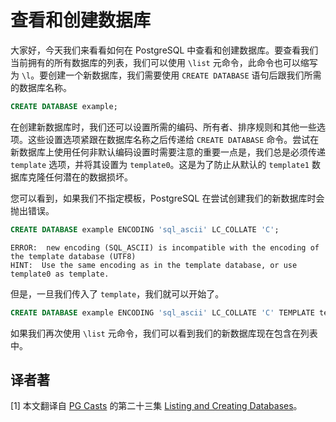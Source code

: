# 查看和创建数据库

大家好，今天我们来看看如何在 PostgreSQL 中查看和创建数据库。要查看我们当前拥有的所有数据库的列表，我们可以使用 `\list` 元命令，此命令也可以缩写为 `\l`。要创建一个新数据库，我们需要使用 `CREATE DATABASE` 语句后跟我们所需的数据库名称。

```sql
CREATE DATABASE example;
```

在创建新数据库时，我们还可以设置所需的编码、所有者、排序规则和其他一些选项。这些设置选项紧跟在数据库名称之后传递给 `CREATE DATABASE` 命令。尝试在新数据库上使用任何非默认编码设置时需要注意的重要一点是，我们总是必须传递 `template` 选项，并将其设置为 `template0`。这是为了防止从默认的 `template1` 数据库克隆任何潜在的数据损坏。

您可以看到，如果我们不指定模板，PostgreSQL 在尝试创建我们的新数据库时会抛出错误。

```sql
CREATE DATABASE example ENCODING 'sql_ascii' LC_COLLATE 'C';
```
```
ERROR:  new encoding (SQL_ASCII) is incompatible with the encoding of the template database (UTF8)
HINT:  Use the same encoding as in the template database, or use template0 as template.
```

但是，一旦我们传入了 `template`，我们就可以开始了。

```sql
CREATE DATABASE example ENCODING 'sql_ascii' LC_COLLATE 'C' TEMPLATE template0;
```

如果我们再次使用 `\list` 元命令，我们可以看到我们的新数据库现在包含在列表中。

## 译者著

[1] 本文翻译自 [PG Casts](https://www.pgcasts.com/) 的第二十三集 [Listing and Creating Databases](https://www.pgcasts.com/episodes/listing-and-creating-databases)。
